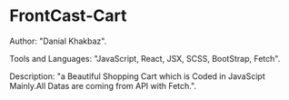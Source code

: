 # FrontCast-Cart
Author: "Danial Khakbaz".

Tools and Languages: "JavaScript, React, JSX, SCSS, BootStrap, Fetch".

Description: "a Beautiful Shopping Cart which is Coded in JavaScipt Mainly.All Datas are coming from API with Fetch.".
